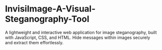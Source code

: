 # InvisiImage-A-Visual-Steganography-Tool
A lightweight and interactive web application for image steganography, built with JavaScript, CSS, and HTML. Hide messages within images securely and extract them effortlessly.
